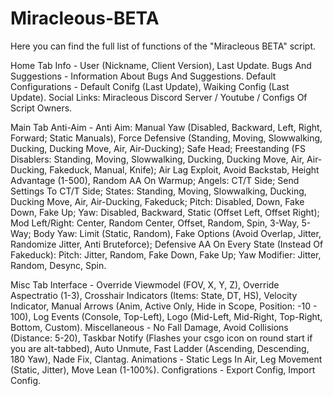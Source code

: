 # Miracleous-BETA
Here you can find the full list of functions of the "Miracleous BETA" script.

Home Tab
Info - User (Nickname, Client Version), Last Update.
Bugs And Suggestions - Information About Bugs And Suggestions.
Default Configurations - Default Conifg (Last Update), Waiking Config (Last Update).
Social Links: Miracleous Discord Server / Youtube / Configs Of Script Owners.

Main Tab
Anti-Aim - Anti Aim: Manual Yaw (Disabled, Backward, Left, Right, Forward; Static Manuals), Force Defensive (Standing, Moving, Slowwalking, Ducking, Ducking Move, Air, Air-Ducking); Safe Head; Freestanding (FS Disablers: Standing, Moving, Slowwalking, Ducking, Ducking Move, Air, Air-Ducking, Fakeduck, Manual, Knife); Air Lag Exploit, Avoid Backstab, Height Advantage (1-500), Random AA On Warmup; Angels: CT/T Side; Send Settings To CT/T Side; States: Standing, Moving, Slowwalking, Ducking, Ducking Move, Air, Air-Ducking, Fakeduck; Pitch: Disabled, Down, Fake Down, Fake Up; Yaw: Disabled, Backward, Static (Offset Left, Offset Right); Mod Left/Right: Center, Random Center, Offset, Random, Spin, 3-Way, 5-Way; Body Yaw: Limit (Static, Random), Fake Options (Avoid Overlap, Jitter, Randomize Jitter, Anti Bruteforce); Defensive AA On Every State (Instead Of Fakeduck): Pitch: Jitter, Random, Fake Down, Fake Up; Yaw Modifier: Jitter, Random, Desync, Spin.

Misc Tab
Interface - Override Viewmodel (FOV, X, Y, Z), Override Aspectratio (1-3), Crosshair Indicators (Items: State, DT, HS), Velocity Indicator, Manual Arrows (Anim, Active Only, Hide in Scope, Position: -10 - 100), Log Events (Console, Top-Left), Logo (Mid-Left, Mid-Right, Top-Right, Bottom, Custom).
Miscellaneous - No Fall Damage, Avoid Collisions (Distance: 5-20), Taskbar Notify (Flashes your csgo icon on round start if you are alt-tabbed), Auto Unmute, Fast Ladder (Ascending, Descending, 180 Yaw), Nade Fix, Clantag.
Animations - Static Legs In Air, Leg Movement (Static, Jitter), Move Lean (1-100%).
Configrations - Export Config, Import Config.
